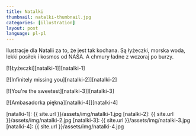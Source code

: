 ```yaml
---
title: Natalki
thumbnail: natalki-thumbnail.jpg
categories: [illustration]
layout: post
language: pl-pl
---
```


Ilustracje dla Natalii za to, że jest tak kochana. Są łyżeczki, morska woda, lekki posiłek i kosmos od NASA. A chmury ładne z wczoraj po burzy.

[![Łyżeczki][natalki-1]][natalki-1]

[![Infinitely missing you][natalki-2]][natalki-2]

[![You're the sweetest][natalki-3]][natalki-3]

[![Ambasadorka piękna][natalki-4]][natalki-4]

[natalki-1]: {{ site.url }}/assets/img/natalki-1.jpg
[natalki-2]: {{ site.url }}/assets/img/natalki-2.jpg
[natalki-3]: {{ site.url }}/assets/img/natalki-3.jpg
[natalki-4]: {{ site.url }}/assets/img/natalki-4.jpg